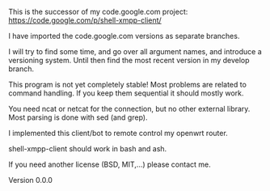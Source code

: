 This is the successor of my code.google.com project: https://code.google.com/p/shell-xmpp-client/

I have imported the code.google.com versions as separate branches.


I will try to find some time, and go over all argument names, and introduce a versioning system.
Until then find the most recent version in my develop branch.


This program is not yet completely stable!  Most problems are related to command handling.  If you keep them sequential it should mostly work.

You need ncat or netcat for the connection, but no other external library. Most parsing is done with sed (and grep).

I implemented this client/bot to remote control my openwrt router.

shell-xmpp-client should work in bash and ash.

If you need another license (BSD, MIT,...) please contact me.


Version 0.0.0
